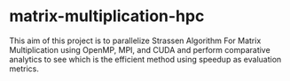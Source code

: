 # matrix-multiplication-hpc

This aim of this project is to parallelize Strassen Algorithm For Matrix Multiplication using OpenMP, MPI, and CUDA and perform comparative analytics to see which is the efficient method using speedup as evaluation metrics.

